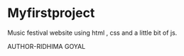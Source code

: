 # Myfirstproject
Music festival website using html , css and a little bit of js.

AUTHOR-RIDHIMA GOYAL
